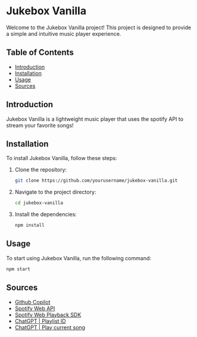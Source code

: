 # Jukebox Vanilla

Welcome to the Jukebox Vanilla project! This project is designed to provide a simple and intuitive music player experience.

## Table of Contents

- [Introduction](#introduction)
- [Installation](#installation)
- [Usage](#usage)
- [Sources](#sources)

## Introduction

Jukebox Vanilla is a lightweight music player that uses the spotify API to stream your favorite songs!

## Installation

To install Jukebox Vanilla, follow these steps:

1. Clone the repository:
    ```sh
    git clone https://github.com/yourusername/jukebox-vanilla.git
    ```
2. Navigate to the project directory:
    ```sh
    cd jukebox-vanilla
    ```
3. Install the dependencies:
    ```sh
    npm install
    ```

## Usage

To start using Jukebox Vanilla, run the following command:
```sh
npm start
```

## Sources

- [Github Copilot](https://github.com/features/copilot)
- [Spotify Web API](https://developer.spotify.com/documentation/web-api)
- [Spotify Web Playback SDK](https://developer.spotify.com/documentation/web-playback-sdk)
- [ChatGPT | Playlist ID](https://chatgpt.com/share/67482d3f-841c-800f-be20-e353c758b76a)
- [ChatGPT | Play current song](https://chatgpt.com/share/67482e86-c5c0-800f-8aaa-eca0e69a797d)

